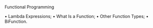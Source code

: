 Functional Programming

• Lambda Expressions;
• What Is a Function;
• Other Function Types;
• BiFunction.
